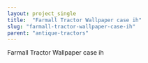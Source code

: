 ```yaml
---
layout: project_single
title:  "Farmall Tractor Wallpaper case ih"
slug: "farmall-tractor-wallpaper-case-ih"
parent: "antique-tractors"
---
```

Farmall Tractor Wallpaper case ih
